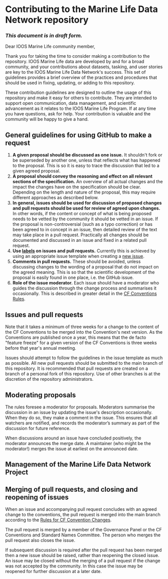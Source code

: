 # Contributing to the Marine Life Data Network repository
### ***This document is in draft form.***
Dear IOOS Marine Life community member,

Thank you for taking the time to consider making a contribution to the repository.
IOOS Marine Life data are developed by and for a broad community, and your contributions about datasets, tasking, and user stories are key to the IOOS Marine Life Data Network's success. This set of guidelines provides a brief overview of the practices and procedures that should be used in fixing, updating, or adding to this repository.

These contribution guidelines are designed to outline the usage of this repository and make it easy for others to contribute.
They are intended to support open communication, data management, and scientific advancement as it relates to the IOOS Marine Life Program. If at any time you have questions, ask for help.
Your contribution is valuable and the community will be happy to give a hand.

## General guidelines for using GitHub to make a request

1. **A given proposal should be discussed as one issue.** It shouldn't fork or be superseded by another one, unless that reflects what has happened to the proposal.
This is so it is easy to trace the discussion that led to a given agreed proposal.
1. **A proposal should convey the reasoning and effect on all relevant sections of the specification.**
An overview of all actual changes and the impact the changes have on the specification should be clear.
Depending on the length and nature of the proposal, this may require different approaches as described below.
1. **In general, issues should be used for discussion of proposed changes and pull requests should be used for review of agreed upon changes.**
In other words, if the content or concept of what is being proposed needs to be vetted by the community it should be vetted in an issue.
If the proposal is non-controversial (such as a typo correction) or has been agreed to in concept in an issue, then detailed review of the text may take place in a pull request.
Practically all changes should be documented and discussed in an issue and fixed in a related pull request.
1. **Use [labels](https://github.com/cf-convention/cf-conventions/labels) on issues and pull requests.**
Currently this is achieved by using an appropriate issue template when creating a [new issue](https://github.com/cf-convention/cf-conventions/issues/new/choose).
1. **Comments in pull requests.** These should be avoided, unless discussing changes to the wording of a proposal that do not impact on the agreed meaning.
This is so that the scientific development of the proposal is easily found in one place, i.e. the GitHub issue.
2. **Role of the issue moderator.** Each issue should have a moderator who guides the discussion through the change process and summarises it occasionally.
This is described in greater detail in the [CF Conventions Rules](https://cfconventions.org/rules.html).

## Issues and pull requests
Note that it takes a minimum of three weeks for a change to the content of the CF Conventions to be merged into the Convention's next version.
As the Conventions are published once a year, this means that the de facto "feature freeze" for a given version of the CF Conventions is three weeks before that year's annual meeting.

Issues should attempt to follow the guidelines in the issue template as much as possible.
All new pull requests should be submitted to the main branch of this repository.
It is recommended that pull requests are created on a branch of a personal fork of this repository.
Use of other branches is at the discretion of the repository administrators.

## Moderating proposals
The rules foresee a moderator for proposals.
Moderators summarise the discussion in an issue by updating the issue's description occasionally.
When they do so, they make a comment in the issue.
This ensures that all watchers are notified, and records the moderator’s summary as part of the discussion for future reference.

When discussions around an issue have concluded positively, the moderator announces the merge date.
A maintainer (who might be the moderator!) merges the issue at earliest on the announced date.

## Management of the Marine Life Data Network Project

## Merging of pull requests, and closing and reopening of issues

When an issue and accompanying pull request concludes with an agreed change to the conventions, the pull request is merged into the main branch according to the [Rules for CF Convention Changes](https://cfconventions.org/rules.html).

The pull request is merged by a member of the Governance Panel or the CF Conventions and Standard Names Committee.
The person who merges the pull request also closes the issue.

If subsequent discussion is required after the pull request has been merged then a new issue should be raised, rather than reopening the closed issue.
An issue may be closed without the merging of a pull request if the change was not accepted by the community.
In this case the issue may be reopened for further discussion at a later date.
